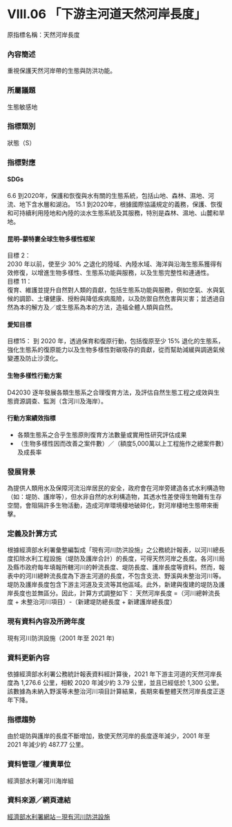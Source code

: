 # VIII.06 「下游主河道天然河岸長度」
原指標名稱：天然河岸長度

<script type="text/javascript" src="http://cdn.mathjax.org/mathjax/latest/MathJax.js?config=TeX-AMS-MML_HTMLorMML"></script>

### 內容簡述
重視保護天然河岸帶的生態與防洪功能。

### 所屬議題
生態敏感地
### 指標類別
狀態（S）
### 指標對應
#### SDGs
6.6
到2020年，保護和恢復與水有關的生態系統，包括山地、森林、濕地、河流、地下含水層和湖泊。
15.1
到2020年，根據國際協議規定的義務，保護、恢復和可持續利用陸地和內陸的淡水生態系統及其服務，特別是森林、濕地、山麓和旱地。
#### 昆明–蒙特婁全球生物多樣性框架
目標 2： <br>
2030 年以前，使至少 30% 之退化的陸域、內陸水域、海洋與沿海生態系獲得有效修復，以增進生物多樣性、生態系功能與服務，以及生態完整性和連通性。<br>
目標 11： <br>
復育、維護並提升自然對人類的貢獻，包括生態系功能與服務，例如空氣、水與氣候的調節、土壤健康、授粉與降低疾病風險，以及防禦自然危害與災害；並透過自然為本的解方及／或生態系為本的方法，造福全體人類與自然。<br>
#### 愛知目標
目標15：
到 2020 年，透過保育和復原行動，包括復原至少 15% 退化的生態系，強化生態系的復原能力以及生物多樣性對碳吸存的貢獻，從而幫助減緩與調適氣候變遷及防止沙漠化。
#### 生物多樣性行動方案
D42030 逐年發展各類生態系之合理復育方法，及評估自然生態工程之成效與生態資源調查、監測（含河川及海岸）。
#### 行動方案績效指標
* 各類生態系之合乎生態原則復育方法數量或實用性研究評估成果
* （生物多樣性因而改善之案件數）／（額度5,000萬以上工程施作之總案件數）及成長率
### 發展背景
為提供人類用水及保障河流沿岸居民的安全，政府會在河岸旁建造各式水利構造物（如：堤防、護岸等），但水非自然的水利構造物，其透水性差使得生物難有生存空間，會阻隔許多生物活動，造成河岸環境棲地破碎化，對河岸棲地生態帶來衝擊。
### 定義及計算方式
根據經濟部水利署彙整編製成「現有河川防洪設施」之公務統計報表，以河川總長度扣除水利工程設施（堤防及護岸合計）的長度，可得天然河岸之長度。各河川局及縣市政府每年填報所轄河川的幹流長度、堤防長度、護岸長度等資料。然而，報表中的河川總幹流長度為下游主河道的長度，不包含支流、野溪與未整治河川等。堤防及護岸長度包含下游主河道及支流等其他區域。此外，新建與復建的堤防及護岸長度也並無區分。因此，計算方式調整如下：
天然河岸長度 =（河川總幹流長度 + 未整治河川項目）-（新建堤防總長度 + 新建護岸總長度）
### 現有資料內容及所跨年度
現有河川防洪設施（2001 年至 2021 年)
### 資料更新內容
依據經濟部水利署公務統計報表資料經計算後，2021 年下游主河道的天然河岸長度為 1,276.6 公里，相較 2020 年減少約 3.79 公里，並且已經低於 1,300 公里。該數據為未納入野溪等未整治河川項目計算結果，長期來看整體天然河岸長度正逐年下降。
### 指標趨勢
由於堤防與護岸的長度不斷增加，致使天然河岸的長度逐年減少，2001 年至 2021 年減少約 487.77 公里。
### 資料管理／權責單位
經濟部水利署河川海岸組
### 資料來源／網頁連結
[經濟部水利署網站－現有河川防洪設施](https://www.wra.gov.tw/6950/7169/7316/7324/)

